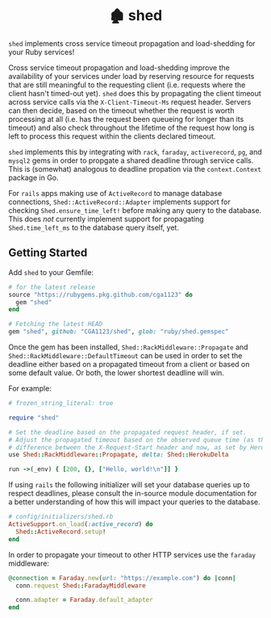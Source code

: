 <h1 align="center">🏚 shed</h1>

`shed` implements cross service timeout propagation and load-shedding for your
Ruby services!

Cross service timeout propagation and load-shedding improve the availability of
your services under load by reserving resource for requests that are still
meaningful to the requesting client (i.e. requests where the client hasn't
timed-out yet). `shed` does this by propagating the client timeout across
service calls via the `X-Client-Timeout-Ms` request header. Servers can then
decide, based on the timeout whether the request is worth processing at all
(i.e. has the request been queueing for longer than its timeout) and also check
throughout the lifetime of the request how long is left to process this request
within the clients declared timeout.

`shed` implements this by integrating with `rack`, `faraday`, `activerecord`,
`pg`, and `mysql2` gems in order to propgate a shared deadline through service
calls. This is (somewhat) analogous to deadline propation via the
`context.Context` package in Go.

For `rails` apps making use of `ActiveRecord` to manage database connections,
`Shed::ActiveRecord::Adapter` implements support for checking
`Shed.ensure_time_left!` before making any query to the database. This does
_not_ currently implement support for propagating `Shed.time_left_ms` to the
database query itself, yet.

## Getting Started

Add `shed` to your Gemfile:

```ruby
# for the latest release
source "https://rubygems.pkg.github.com/cga1123" do
  gem "shed"
end

# Fetching the latest HEAD
gem "shed", github: "CGA1123/shed", glob: "ruby/shed.gemspec"
```

Once the gem has been installed, `Shed::RackMiddleware::Propagate` and
`Shed::RackMiddleware::DefaultTimeout` can be used in order to set the deadline
either based on a propagated timeout from a client or based on some default
value. Or both, the lower shortest deadline will win.

For example:

```ruby
# frozen_string_literal: true

require "shed"

# Set the deadline based on the propagated request header, if set.
# Adjust the propagated timeout based on the observed queue time (as the
# difference between the X-Request-Start header and now, as set by Heroku).
use Shed::RackMiddleware::Propagate, delta: Shed::HerokuDelta

run ->(_env) { [200, {}, ["Hello, world!\n"]] }
```

If using `rails` the following initializer will set your database queries up to
respect deadlines, please consult the in-source module documentation for a
better understanding of how this will impact your queries to the database.

```ruby
# config/initializers/shed.rb
ActiveSupport.on_load(:active_record) do
  Shed::ActiveRecord.setup!
end
```

In order to propagate your timeout to other HTTP services use the `faraday`
middleware:

```ruby
@connection = Faraday.new(url: "https://example.com") do |conn|
  conn.request Shed::FaradayMiddleware

  conn.adapter = Faraday.default_adapter
end
```

